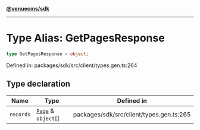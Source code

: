 [**@venuecms/sdk**](../Index.md)

***

# Type Alias: GetPagesResponse

```ts
type GetPagesResponse = object;
```

Defined in: packages/sdk/src/client/types.gen.ts:264

## Type declaration

| Name | Type | Defined in |
| ------ | ------ | ------ |
| <a id="records"></a> `records` | [`Page`](Page.md) & `object`[] | packages/sdk/src/client/types.gen.ts:265 |

